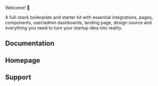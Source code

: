 Welcome! 🙌

A full-stack boilerplate and starter kit with essential integrations, pages, components, user/admin dashboards, landing page, design source and everything you need to turn your startup idea into reality.

## Documentation

## Homepage

## Support
